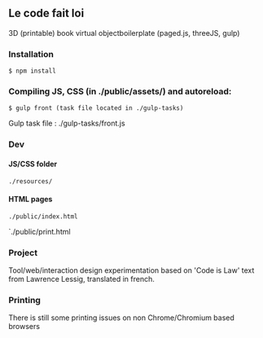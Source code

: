 ## Le code fait loi

3D (printable) book virtual objectboilerplate (paged.js, threeJS, gulp)

### Installation

`$ npm install`

### Compiling JS, CSS (in ./public/assets/) and autoreload:

`$ gulp front (task file located in ./gulp-tasks)`

Gulp task file : ./gulp-tasks/front.js

### Dev

#### JS/CSS folder

`./resources/`

#### HTML pages

`./public/index.html`

`./public/print.html

### Project

Tool/web/interaction design experimentation based on 'Code is Law' text from Lawrence Lessig, translated in french.

### Printing

There is still some printing issues on non Chrome/Chromium based browsers
